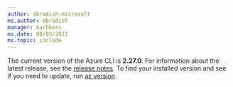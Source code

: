```yaml
---
author: dbradish-microsoft
ms.author: dbradish
manager: barbkess
ms.date: 08/03/2021
ms.topic: include
---
```


The current version of the Azure CLI is __2.27.0__. For information about the latest release, see the [release notes](../release-notes-azure-cli.md). To find your installed version and see if you need to update, run [az version](/cli/azure/reference-index#az_version).
